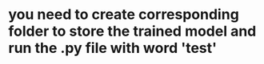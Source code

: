 # you need to create corresponding folder to store the trained model and run the .py file with word 'test'
